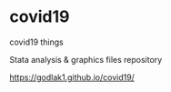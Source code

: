 # covid19
covid19 things

Stata analysis & graphics files repository

https://godlak1.github.io/covid19/
